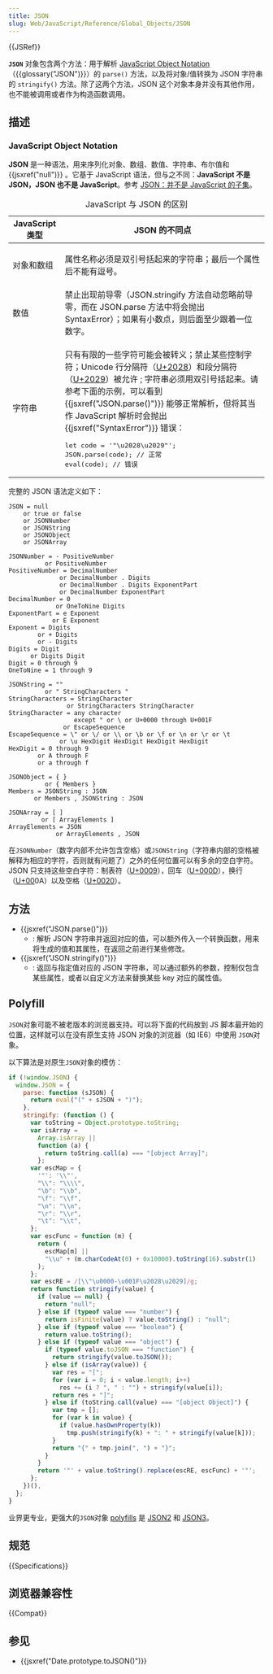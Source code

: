 ```yaml
---
title: JSON
slug: Web/JavaScript/Reference/Global_Objects/JSON
---
```


{{JSRef}}

**`JSON`** 对象包含两个方法：用于解析 [JavaScript Object Notation](https://json.org/)（{{glossary("JSON")}}）的 `parse()` 方法，以及将对象/值转换为 JSON 字符串的 `stringify()` 方法。除了这两个方法，JSON 这个对象本身并没有其他作用，也不能被调用或者作为构造函数调用。

## 描述

### JavaScript Object Notation

**JSON** 是一种语法，用来序列化对象、数组、数值、字符串、布尔值和 {{jsxref("null")}} 。它基于 JavaScript 语法，但与之不同：**JavaScript 不是 JSON，JSON 也不是 JavaScript**。参考 [JSON：并不是 JavaScript 的子集](http://timelessrepo.com/json-isnt-a-javascript-subset)。

<table>
 <caption>JavaScript 与 JSON 的区别</caption>
 <thead>
  <tr>
   <th scope="col">JavaScript 类型</th>
   <th scope="col">JSON 的不同点</th>
  </tr>
 </thead>
 <tbody>
  <tr>
   <td>对象和数组</td>
   <td>
    <p>属性名称必须是双引号括起来的字符串；最后一个属性后不能有逗号。</p>
   </td>
  </tr>
  <tr>
   <td>数值</td>
   <td>禁止出现前导零（JSON.stringify 方法自动忽略前导零，而在 JSON.parse 方法中将会抛出 SyntaxError）；如果有小数点，则后面至少跟着一位数字。</td>
  </tr>
  <tr>
   <td>字符串</td>
   <td>
    <p>只有有限的一些字符可能会被转义；禁止某些控制字符；Unicode 行分隔符（<a href="http://unicode-table.com/cn/2028/">U+2028</a>）和段分隔符（<a href="http://unicode-table.com/cn/2029/">U+2029</a>）被允许 ; 字符串必须用双引号括起来。请参考下面的示例，可以看到 {{jsxref("JSON.parse()")}} 能够正常解析，但将其当作 JavaScript 解析时会抛出 {{jsxref("SyntaxError")}} 错误：</p>

  <pre class="brush: js">
let code = '"\u2028\u2029"';
JSON.parse(code); // 正常
eval(code); // 错误
</pre>
   </td>
  </tr>
 </tbody>
</table>

完整的 JSON 语法定义如下：

```plain
JSON = null
    or true or false
    or JSONNumber
    or JSONString
    or JSONObject
    or JSONArray

JSONNumber = - PositiveNumber
          or PositiveNumber
PositiveNumber = DecimalNumber
              or DecimalNumber . Digits
              or DecimalNumber . Digits ExponentPart
              or DecimalNumber ExponentPart
DecimalNumber = 0
             or OneToNine Digits
ExponentPart = e Exponent
            or E Exponent
Exponent = Digits
        or + Digits
        or - Digits
Digits = Digit
      or Digits Digit
Digit = 0 through 9
OneToNine = 1 through 9

JSONString = ""
          or " StringCharacters "
StringCharacters = StringCharacter
                or StringCharacters StringCharacter
StringCharacter = any character
                  except " or \ or U+0000 through U+001F
               or EscapeSequence
EscapeSequence = \" or \/ or \\ or \b or \f or \n or \r or \t
              or \u HexDigit HexDigit HexDigit HexDigit
HexDigit = 0 through 9
        or A through F
        or a through f

JSONObject = { }
          or { Members }
Members = JSONString : JSON
       or Members , JSONString : JSON

JSONArray = [ ]
         or [ ArrayElements ]
ArrayElements = JSON
             or ArrayElements , JSON
```

在`JSONNumber`（数字内部不允许包含空格）或`JSONString`（字符串内部的空格被解释为相应的字符，否则就有问题了）之外的任何位置可以有多余的空白字符。JSON 只支持这些空白字符：制表符（[U+0009](http://unicode-table.com/en/0009/)），回车（[U+000D](http://unicode-table.com/en/000D/)），换行（[U+00](http://unicode-table.com/en/0020/)0A）以及空格（[U+0020](http://unicode-table.com/en/0020/)）。

## 方法

- {{jsxref("JSON.parse()")}}
  - : 解析 JSON 字符串并返回对应的值，可以额外传入一个转换函数，用来将生成的值和其属性，在返回之前进行某些修改。
- {{jsxref("JSON.stringify()")}}
  - : 返回与指定值对应的 JSON 字符串，可以通过额外的参数，控制仅包含某些属性，或者以自定义方法来替换某些 key 对应的属性值。

## Polyfill

`JSON`对象可能不被老版本的浏览器支持。可以将下面的代码放到 JS 脚本最开始的位置，这样就可以在没有原生支持 JSON 对象的浏览器（如 IE6）中使用 `JSON`对象。

以下算法是对原生`JSON`对象的模仿：

```js
if (!window.JSON) {
  window.JSON = {
    parse: function (sJSON) {
      return eval("(" + sJSON + ")");
    },
    stringify: (function () {
      var toString = Object.prototype.toString;
      var isArray =
        Array.isArray ||
        function (a) {
          return toString.call(a) === "[object Array]";
        };
      var escMap = {
        '"': '\\"',
        "\\": "\\\\",
        "\b": "\\b",
        "\f": "\\f",
        "\n": "\\n",
        "\r": "\\r",
        "\t": "\\t",
      };
      var escFunc = function (m) {
        return (
          escMap[m] ||
          "\\u" + (m.charCodeAt(0) + 0x10000).toString(16).substr(1)
        );
      };
      var escRE = /[\\"\u0000-\u001F\u2028\u2029]/g;
      return function stringify(value) {
        if (value == null) {
          return "null";
        } else if (typeof value === "number") {
          return isFinite(value) ? value.toString() : "null";
        } else if (typeof value === "boolean") {
          return value.toString();
        } else if (typeof value === "object") {
          if (typeof value.toJSON === "function") {
            return stringify(value.toJSON());
          } else if (isArray(value)) {
            var res = "[";
            for (var i = 0; i < value.length; i++)
              res += (i ? ", " : "") + stringify(value[i]);
            return res + "]";
          } else if (toString.call(value) === "[object Object]") {
            var tmp = [];
            for (var k in value) {
              if (value.hasOwnProperty(k))
                tmp.push(stringify(k) + ": " + stringify(value[k]));
            }
            return "{" + tmp.join(", ") + "}";
          }
        }
        return '"' + value.toString().replace(escRE, escFunc) + '"';
      };
    })(),
  };
}
```

业界更专业，更强大的`JSON`对象 [polyfills](http://remysharp.com/2010/10/08/what-is-a-polyfill/) 是 [JSON2](https://github.com/douglascrockford/JSON-js) 和 [JSON3](http://bestiejs.github.com/json3)。

## 规范

{{Specifications}}

## 浏览器兼容性

{{Compat}}

## 参见

- {{jsxref("Date.prototype.toJSON()")}}
